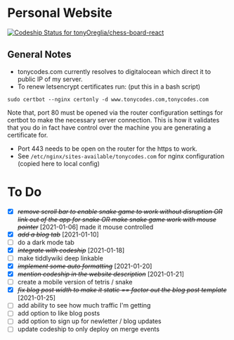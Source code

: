 # Personal Website

[![Codeship Status for tonyOreglia/chess-board-react](https://app.codeship.com/projects/21a97f80-4498-0137-e7e1-4a88ae496eec/status?branch=master)](https://app.codeship.com/projects/336970)

## General Notes

- tonycodes.com currently resolves to digitalocean which direct it to public IP of my server.
- To renew letsencrypt certificates run: (put this in a bash script)

```
sudo certbot --nginx certonly -d www.tonycodes.com,tonycodes.com
```

Note that, port 80 must be opened via the router configuration settings for certbot to make the necessary server connection. This is how it validates that you do in fact have control over the machine you are generating a certificate for.

- Port 443 needs to be open on the router for the https to work.
- See `/etc/nginx/sites-available/tonycodes.com` for nginx configuration (copied here to local config)

# To Do

- [x] ~~_remove scroll bar to enable snake game to work without disruption OR link out of the app for snake OR make snake game work with mouse pointer_~~ [2021-01-06] made it mouse controlled
- [x] ~~_add a blog tab_~~ [2021-01-10]
- [ ] do a dark mode tab
- [x] ~~_integrate with codeship_~~ [2021-01-18]
- [ ] make tiddlywiki deep linkable
- [x] ~~_implement some auto formatting_~~ [2021-01-20]
- [X] ~~*mention codeship in the website description*~~ [2021-01-21]
- [ ] create a mobile version of tetris / snake
- [X] ~~*fix blog post width to make it static == factor out the blog post template*~~ [2021-01-25]
- [ ] add ability to see how much traffic I'm getting
- [ ] add option to like blog posts
- [ ] add option to sign up for newletter / blog updates
- [ ] update codeship to only deploy on merge events
